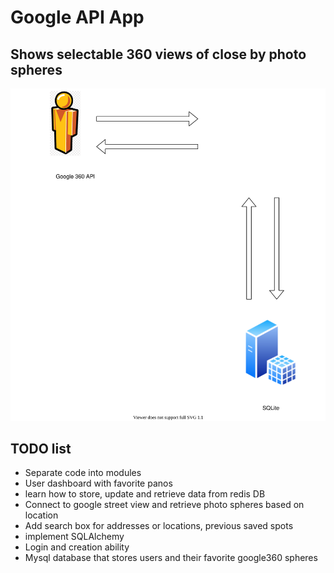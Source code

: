 
# Google API App

## Shows selectable 360 views of close by photo spheres

![](layout.svg)

## TODO list

- Separate code into modules 
- User dashboard with favorite panos
- learn how to store, update and retrieve data from redis DB
- Connect to google street view and retrieve photo spheres based on location
- Add search box for addresses or locations, previous saved spots
- implement SQLAlchemy
- Login and creation ability
- Mysql database that stores users and their favorite google360 spheres
